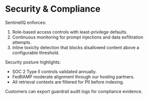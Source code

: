 # Security & Compliance

SentinelIQ enforces:
1. Role-based access controls with least-privilege defaults.
2. Continuous monitoring for prompt injections and data exfiltration attempts.
3. Inline toxicity detection that blocks disallowed content above a configurable threshold.

Security posture highlights:
- SOC 2 Type II controls validated annually.
- FedRAMP moderate alignment through our hosting partners.
- All retrieval contexts are filtered for PII before indexing.

Customers can export guardrail audit logs for compliance evidence.
